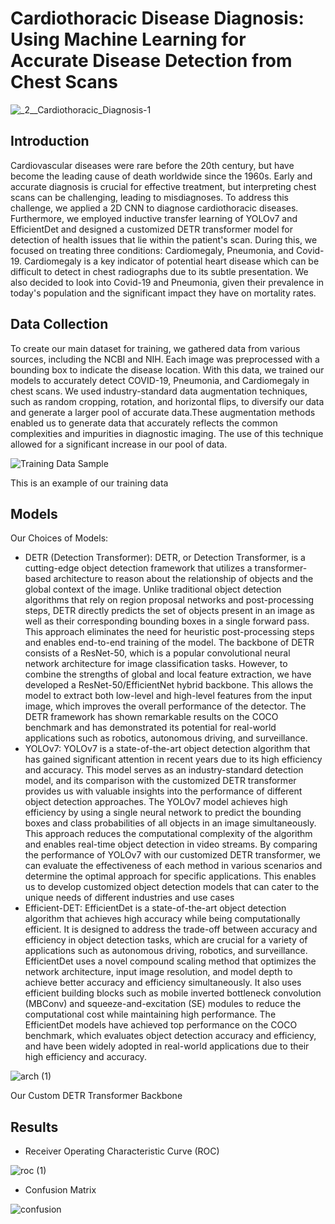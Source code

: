 # Cardiothoracic Disease Diagnosis: Using Machine Learning for Accurate Disease Detection from Chest Scans

![_2__Cardiothoracic_Diagnosis-1](https://user-images.githubusercontent.com/78103390/235333113-aa6d692d-41ef-4f6a-8451-2072ffb0a015.png)

## Introduction

Cardiovascular diseases were rare before the 20th century, but have become the leading cause of death worldwide since the 1960s. Early and accurate diagnosis is crucial for effective treatment, but interpreting chest scans can be challenging, leading to misdiagnoses. To address this challenge, we applied a 2D CNN to diagnose cardiothoracic diseases. Furthermore, we employed inductive transfer learning of YOLOv7 and EfficientDet and designed a customized DETR transformer model for detection of health issues that lie within the patient's scan. During this, we focused on treating three conditions: Cardiomegaly, Pneumonia, and Covid-19. Cardiomegaly is a key indicator of potential heart disease which can be difficult to detect in chest radiographs due to its subtle presentation. We also decided to look into Covid-19 and Pneumonia, given their prevalence in today's population and the significant impact they have on mortality rates. 

## Data Collection
To create our main dataset for training, we gathered data from various sources, including the NCBI and NIH. Each image was preprocessed with a bounding box to indicate the disease location. With this data, we trained our models to accurately detect COVID-19, Pneumonia, and Cardiomegaly in chest scans. We used industry-standard data augmentation techniques, such as random cropping, rotation, and horizontal flips, to diversify our data and generate a larger pool of accurate data.These augmentation methods enabled us to generate data that accurately reflects the common complexities and impurities in diagnostic imaging. The use of this technique allowed for a significant increase in our pool of data.

![Training Data Sample](https://user-images.githubusercontent.com/78103390/235333139-92c97aa8-6a6b-4df1-9dfd-6bb22b1ba030.png)

This is an example of our training data

## Models
Our Choices of Models:
 - DETR (Detection Transformer): DETR, or Detection Transformer, is a cutting-edge object detection framework that utilizes a transformer-based architecture to reason about the relationship of objects and the global context of the image. Unlike traditional object detection algorithms that rely on region proposal networks and post-processing steps, DETR directly predicts the set of objects present in an image as well as their corresponding bounding boxes in a single forward pass. This approach eliminates the need for heuristic post-processing steps and enables end-to-end training of the model. The backbone of DETR consists of a ResNet-50, which is a popular convolutional neural network architecture for image classification tasks. However, to combine the strengths of global and local feature extraction, we have developed a ResNet-50/EfficientNet hybrid backbone. This allows the model to extract both low-level and high-level features from the input image, which improves the overall performance of the detector. The DETR framework has shown remarkable results on the COCO benchmark and has demonstrated its potential for real-world applications such as robotics, autonomous driving, and surveillance.
- YOLOv7: YOLOv7 is a state-of-the-art object detection algorithm that has gained significant attention in recent years due to its high efficiency and accuracy. This model serves as an industry-standard detection model, and its comparison with the customized DETR transformer provides us with valuable insights into the performance of different object detection approaches. The YOLOv7 model achieves high efficiency by using a single neural network to predict the bounding boxes and class probabilities of all objects in an image simultaneously. This approach reduces the computational complexity of the algorithm and enables real-time object detection in video streams. By comparing the performance of YOLOv7 with our customized DETR transformer, we can evaluate the effectiveness of each method in various scenarios and determine the optimal approach for specific applications. This enables us to develop customized object detection models that can cater to the unique needs of different industries and use cases
- Efficient-DET: EfficientDet is a state-of-the-art object detection algorithm that achieves high accuracy while being computationally efficient. It is designed to address the trade-off between accuracy and efficiency in object detection tasks, which are crucial for a variety of applications such as autonomous driving, robotics, and surveillance. EfficientDet uses a novel compound scaling method that optimizes the network architecture, input image resolution, and model depth to achieve better accuracy and efficiency simultaneously. It also uses efficient building blocks such as mobile inverted bottleneck convolution (MBConv) and squeeze-and-excitation (SE) modules to reduce the computational cost while maintaining high performance. The EfficientDet models have achieved top performance on the COCO benchmark, which evaluates object detection accuracy and efficiency, and have been widely adopted in real-world applications due to their high efficiency and accuracy.


![arch (1)](https://user-images.githubusercontent.com/78103390/235333519-09e19cef-b927-4caf-895d-f3d714adf0fe.png)

Our Custom DETR Transformer Backbone

## Results

- Receiver Operating Characteristic Curve (ROC)

![roc (1)](https://user-images.githubusercontent.com/78103390/235333384-abea82c1-fedf-4632-8444-4846be38241f.png)


- Confusion Matrix

![confusion](https://user-images.githubusercontent.com/78103390/235333379-80290281-7a0e-4e7e-a89d-43bc2a1aaf27.png)

